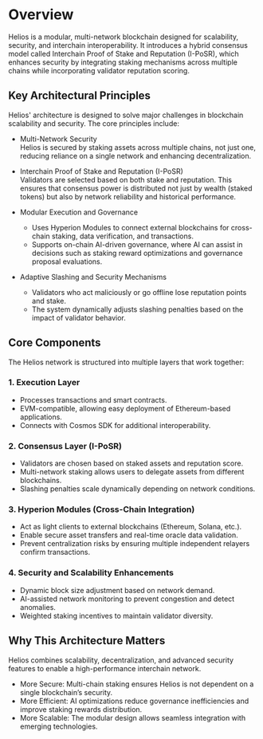 # Overview

Helios is a modular, multi-network blockchain designed for scalability, security, and interchain interoperability. It introduces a hybrid consensus model called Interchain Proof of Stake and Reputation (I-PoSR), which enhances security by integrating staking mechanisms across multiple chains while incorporating validator reputation scoring.

## Key Architectural Principles

Helios' architecture is designed to solve major challenges in blockchain scalability and security. The core principles include:

- Multi-Network Security  
  Helios is secured by staking assets across multiple chains, not just one, reducing reliance on a single network and enhancing decentralization.

- Interchain Proof of Stake and Reputation (I-PoSR)  
  Validators are selected based on both stake and reputation. This ensures that consensus power is distributed not just by wealth (staked tokens) but also by network reliability and historical performance.

- Modular Execution and Governance  
  - Uses Hyperion Modules to connect external blockchains for cross-chain staking, data verification, and transactions.  
  - Supports on-chain AI-driven governance, where AI can assist in decisions such as staking reward optimizations and governance proposal evaluations.

- Adaptive Slashing and Security Mechanisms  
  - Validators who act maliciously or go offline lose reputation points and stake.  
  - The system dynamically adjusts slashing penalties based on the impact of validator behavior.

## Core Components

The Helios network is structured into multiple layers that work together:

### 1. Execution Layer
- Processes transactions and smart contracts.
- EVM-compatible, allowing easy deployment of Ethereum-based applications.
- Connects with Cosmos SDK for additional interoperability.

### 2. Consensus Layer (I-PoSR)
- Validators are chosen based on staked assets and reputation score.
- Multi-network staking allows users to delegate assets from different blockchains.
- Slashing penalties scale dynamically depending on network conditions.

### 3. Hyperion Modules (Cross-Chain Integration)
- Act as light clients to external blockchains (Ethereum, Solana, etc.).
- Enable secure asset transfers and real-time oracle data validation.
- Prevent centralization risks by ensuring multiple independent relayers confirm transactions.

### 4. Security and Scalability Enhancements
- Dynamic block size adjustment based on network demand.
- AI-assisted network monitoring to prevent congestion and detect anomalies.
- Weighted staking incentives to maintain validator diversity.

## Why This Architecture Matters

Helios combines scalability, decentralization, and advanced security features to enable a high-performance interchain network.  
- More Secure: Multi-chain staking ensures Helios is not dependent on a single blockchain’s security.  
- More Efficient: AI optimizations reduce governance inefficiencies and improve staking rewards distribution.  
- More Scalable: The modular design allows seamless integration with emerging technologies.